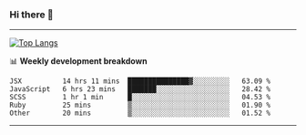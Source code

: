### Hi there 👋

-------
[![Top Langs](https://github-readme-stats.vercel.app/api/top-langs/?username=ashish-r)](https://github.com/anuraghazra/github-readme-stats)

📊 **Weekly development breakdown**
<!--START_SECTION:waka-->
```text
JSX          14 hrs 11 mins  ███████████████▓░░░░░░░░░   63.09 % 
JavaScript   6 hrs 23 mins   ███████░░░░░░░░░░░░░░░░░░   28.42 % 
SCSS         1 hr 1 min      █░░░░░░░░░░░░░░░░░░░░░░░░   04.53 % 
Ruby         25 mins         ▒░░░░░░░░░░░░░░░░░░░░░░░░   01.90 % 
Other        20 mins         ▒░░░░░░░░░░░░░░░░░░░░░░░░   01.52 % 
```
<!--END_SECTION:waka-->
-------

<!--
**ashish-r/ashish-r** is a ✨ _special_ ✨ repository because its `README.md` (this file) appears on your GitHub profile.

Here are some ideas to get you started:

- 🔭 I’m currently working on ...
- 🌱 I’m currently learning ...
- 👯 I’m looking to collaborate on ...
- 🤔 I’m looking for help with ...
- 💬 Ask me about ...
- 📫 How to reach me: ...
- 😄 Pronouns: ...
- ⚡ Fun fact: ...
-->
